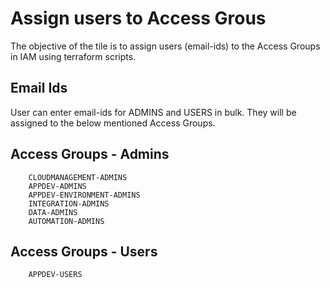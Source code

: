 # Assign users to Access Grous

The objective of the tile is to assign users (email-ids) to the Access Groups in IAM using terraform scripts.


## Email Ids

User can enter email-ids for ADMINS and USERS in bulk. They will be assigned to the below mentioned Access Groups.

## Access Groups - Admins

```
    CLOUDMANAGEMENT-ADMINS
    APPDEV-ADMINS
    APPDEV-ENVIRONMENT-ADMINS
    INTEGRATION-ADMINS
    DATA-ADMINS
    AUTOMATION-ADMINS
```

## Access Groups - Users

```
    APPDEV-USERS
```